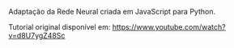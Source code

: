 Adaptação da Rede Neural criada em JavaScript para Python.

Tutorial original disponível em: https://www.youtube.com/watch?v=d8U7ygZ48Sc
